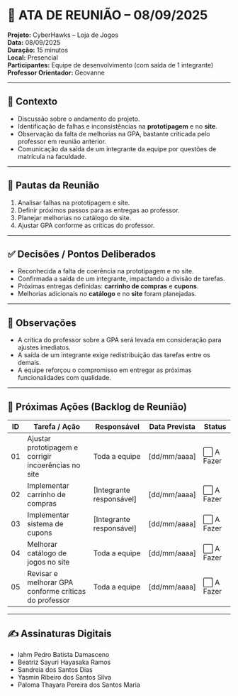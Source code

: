 # 📝 ATA DE REUNIÃO – 08/09/2025

**Projeto:** CyberHawks – Loja de Jogos  
**Data:** 08/09/2025  
**Duração:** 15 minutos  
**Local:** Presencial  
**Participantes:** Equipe de desenvolvimento (com saída de 1 integrante)  
**Professor Orientador:** Geovanne  

---

## 🎯 Contexto
- Discussão sobre o andamento do projeto.  
- Identificação de falhas e inconsistências na **prototipagem** e no **site**.  
- Observação da falta de melhorias na GPA, bastante criticada pelo professor em reunião anterior.  
- Comunicação da saída de um integrante da equipe por questões de matrícula na faculdade.  

---

## 📌 Pautas da Reunião
1. Analisar falhas na prototipagem e site.  
2. Definir próximos passos para as entregas ao professor.  
3. Planejar melhorias no catálogo do site.  
4. Ajustar GPA conforme as críticas do professor.  

---

## ✅ Decisões / Pontos Deliberados
- Reconhecida a falta de coerência na prototipagem e no site.  
- Confirmada a saída de um integrante, impactando a divisão de tarefas.  
- Próximas entregas definidas: **carrinho de compras** e **cupons**.  
- Melhorias adicionais no **catálogo** e no **site** foram planejadas.  

---

## 📝 Observações
- A crítica do professor sobre a GPA será levada em consideração para ajustes imediatos.  
- A saída de um integrante exige redistribuição das tarefas entre os demais.  
- A equipe reforçou o compromisso em entregar as próximas funcionalidades com qualidade.  

---

## 🚀 Próximas Ações (Backlog de Reunião)

| ID  | Tarefa / Ação | Responsável | Data Prevista | Status |
|-----|---------------|-------------|---------------|--------|
| 01  | Ajustar prototipagem e corrigir incoerências no site | Toda a equipe | [dd/mm/aaaa] | ⬜ A Fazer |
| 02  | Implementar carrinho de compras | [Integrante responsável] | [dd/mm/aaaa] | ⬜ A Fazer |
| 03  | Implementar sistema de cupons | [Integrante responsável] | [dd/mm/aaaa] | ⬜ A Fazer |
| 04  | Melhorar catálogo de jogos no site | Toda a equipe | [dd/mm/aaaa] | ⬜ A Fazer |
| 05  | Revisar e melhorar GPA conforme críticas do professor | Toda a equipe | [dd/mm/aaaa] | ⬜ A Fazer |

---

## ✍️ Assinaturas Digitais
- Iahm Pedro Batista Damasceno  
- Beatriz Sayuri Hayasaka Ramos  
- Sandreia dos Santos Dias  
- Yasmin Ribeiro dos Santos Silva  
- Paloma Thayara Pereira dos Santos Maria  
